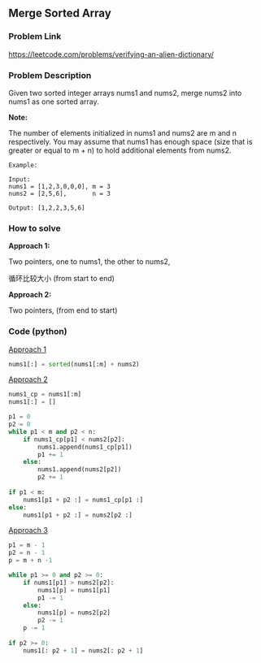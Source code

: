 ## Merge Sorted Array

### Problem Link
https://leetcode.com/problems/verifying-an-alien-dictionary/

### Problem Description 

Given two sorted integer arrays nums1 and nums2, merge nums2 into nums1 as one sorted array.

**Note:**

The number of elements initialized in nums1 and nums2 are m and n respectively.
You may assume that nums1 has enough space (size that is greater or equal to m + n) to hold additional elements from nums2.

```
Example:

Input:
nums1 = [1,2,3,0,0,0], m = 3
nums2 = [2,5,6],       n = 3

Output: [1,2,2,3,5,6]

```

### How to solve 

**Approach 1:** 

Two pointers, one to nums1, the other to nums2, 

循环比较大小 (from start to end)

**Approach 2:** 

Two pointers, (from end to start)

### Code (python)

[Approach 1](https://github.com/yanray/leetcode/blob/master/problems/0088Merge_Sorted_Array/0088Merge_Sorted_Array1.py)

```python
nums1[:] = sorted(nums1[:m] + nums2)
```
[Approach 2](https://github.com/yanray/leetcode/blob/master/problems/0088Merge_Sorted_Array/0088Merge_Sorted_Array2.py)

```python
nums1_cp = nums1[:m]
nums1[:] = []

p1 = 0
p2 = 0
while p1 < m and p2 < n:
    if nums1_cp[p1] < nums2[p2]:
        nums1.append(nums1_cp[p1])
        p1 += 1
    else:
        nums1.append(nums2[p2])
        p2 += 1
        
if p1 < m:
    nums1[p1 + p2 :] = nums1_cp[p1 :]
else:
    nums1[p1 + p2 :] = nums2[p2 :]
```

[Approach 3](https://github.com/yanray/leetcode/blob/master/problems/0088Merge_Sorted_Array/0088Merge_Sorted_Array3.py)

```python
p1 = m - 1
p2 = n - 1
p = m + n -1

while p1 >= 0 and p2 >= 0:
    if nums1[p1] > nums2[p2]:
        nums1[p] = nums1[p1]
        p1 -= 1
    else:
        nums1[p] = nums2[p2]
        p2 -= 1
    p -= 1
    
if p2 >= 0:
    nums1[: p2 + 1] = nums2[: p2 + 1]
```